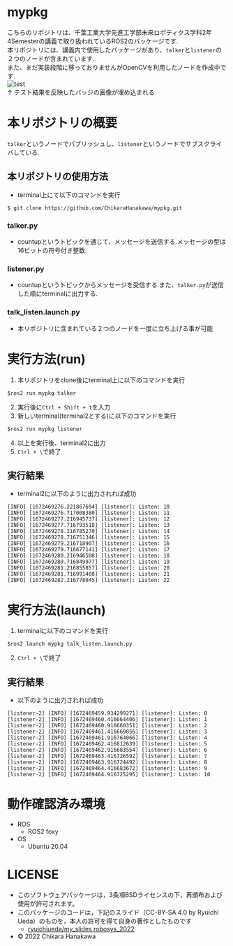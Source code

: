 # mypkg
こちらのリポジトリは、千葉工業大学先進工学部未来ロボティクス学科2年4Semesterの講義で取り扱われているROS2のパッケージです.  
本リポジトリには、講義内で使用したパッケージがあり、`talker`と`listener`の２つのノードが含まれています.  
また、まだ実装段階に移っておりませんがOpenCVを利用したノードを作成中です.  
![test](https://github.com/ChikaraHanakawa/mypkg/actions/workflows/test.yml/badge.svg)  
↑ テスト結果を反映したバッジの画像が埋め込まれる 
# 本リポジトリの概要
`talker`というノードでパブリッシュし、`listener`というノードでサブスクライバしている.  
## 本リポジトリの使用方法
- terminal上にて以下のコマンドを実行  
```
$ git clone https://github.com/ChikaraHanakawa/mypkg.git
```
### talker.py
- countupというトピックを通じて、メッセージを送信する.メッセージの型は16ビットの符号付き整数.  
### listener.py
- countupというトピックからメッセージを受信する.また、`talker.py`が送信した順にterminalに出力する.  
### talk_listen.launch.py
- 本リポジトリに含まれている２つのノードを一度に立ち上げる事が可能
# 実行方法(run)
1. 本リポジトリをclone後にterminal上に以下のコマンドを実行  
```
$ros2 run mypkg talker
```
2. 実行後に`Ctrl + Shift + t`を入力  
3. 新しいterminal(terminal2とする)に以下のコマンドを実行
```
$ros2 run mypkg listener
```
4. 以上を実行後、terminal2に出力  
5. `Ctrl + \`で終了  
## 実行結果
- terminal2に以下のように出力されれば成功  
```
[INFO] [1672469276.221867694] [listener]: Listen: 10
[INFO] [1672469276.717008380] [listener]: Listen: 11
[INFO] [1672469277.216945737] [listener]: Listen: 12
[INFO] [1672469277.716793518] [listener]: Listen: 13
[INFO] [1672469278.216785270] [listener]: Listen: 14
[INFO] [1672469278.716751346] [listener]: Listen: 15
[INFO] [1672469279.216718907] [listener]: Listen: 16
[INFO] [1672469279.716677141] [listener]: Listen: 17
[INFO] [1672469280.216946508] [listener]: Listen: 18
[INFO] [1672469280.716849977] [listener]: Listen: 19
[INFO] [1672469281.216855857] [listener]: Listen: 20
[INFO] [1672469281.716991408] [listener]: Listen: 21
[INFO] [1672469282.216778045] [listener]: Listen: 22
```
# 実行方法(launch)
1. terminalに以下のコマンドを実行  
```
$ros2 launch mypkg talk_listen.launch.py
```
2. `Ctrl + \`で終了  
## 実行結果
- 以下のように出力されれば成功
```
[listener-2] [INFO] [1672469459.934299271] [listener]: Listen: 0
[listener-2] [INFO] [1672469460.416664406] [listener]: Listen: 1
[listener-2] [INFO] [1672469460.916660351] [listener]: Listen: 2
[listener-2] [INFO] [1672469461.416669856] [listener]: Listen: 3
[listener-2] [INFO] [1672469461.916764066] [listener]: Listen: 4
[listener-2] [INFO] [1672469462.416812639] [listener]: Listen: 5
[listener-2] [INFO] [1672469462.916683554] [listener]: Listen: 6
[listener-2] [INFO] [1672469463.416726592] [listener]: Listen: 7
[listener-2] [INFO] [1672469463.916724492] [listener]: Listen: 8
[listener-2] [INFO] [1672469464.416683672] [listener]: Listen: 9
[listener-2] [INFO] [1672469464.916725295] [listener]: Listen: 10
```
# 動作確認済み環境
- ROS
  - ROS2 foxy
- OS
  - Ubuntu 20.04 
# LICENSE
  - このソフトウェアパッケージは，3条項BSDライセンスの下，再頒布および使用が許可されます。
  - このパッケージのコードは，下記のスライド（CC-BY-SA 4.0 by Ryuichi Ueda）のものを，本人の許可を得て自身の著作としたものです
    - [ryuichiueda/my_slides robosys_2022](https://github.com/ryuichiueda/my_slides/tree/master/robosys_2022)
  - © 2022 Chikara Hanakawa
